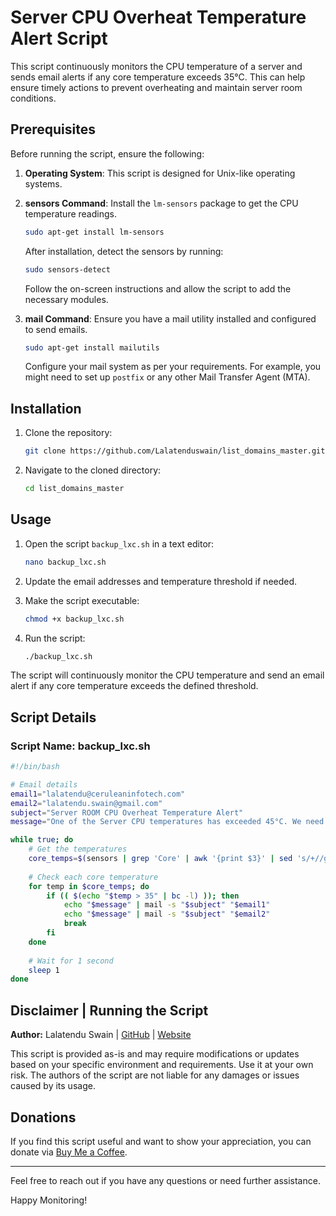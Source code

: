 # Server CPU Overheat Temperature Alert Script

This script continuously monitors the CPU temperature of a server and sends email alerts if any core temperature exceeds 35°C. This can help ensure timely actions to prevent overheating and maintain server room conditions.

## Prerequisites

Before running the script, ensure the following:

1. **Operating System**: This script is designed for Unix-like operating systems.
2. **sensors Command**: Install the `lm-sensors` package to get the CPU temperature readings.
   ```bash
   sudo apt-get install lm-sensors
   ```
   After installation, detect the sensors by running:
   ```bash
   sudo sensors-detect
   ```
   Follow the on-screen instructions and allow the script to add the necessary modules.

3. **mail Command**: Ensure you have a mail utility installed and configured to send emails.
   ```bash
   sudo apt-get install mailutils
   ```
   Configure your mail system as per your requirements. For example, you might need to set up `postfix` or any other Mail Transfer Agent (MTA).

## Installation

1. Clone the repository:
   ```bash
   git clone https://github.com/Lalatenduswain/list_domains_master.git
   ```
2. Navigate to the cloned directory:
   ```bash
   cd list_domains_master
   ```

## Usage

1. Open the script `backup_lxc.sh` in a text editor:
   ```bash
   nano backup_lxc.sh
   ```
2. Update the email addresses and temperature threshold if needed.

3. Make the script executable:
   ```bash
   chmod +x backup_lxc.sh
   ```

4. Run the script:
   ```bash
   ./backup_lxc.sh
   ```

The script will continuously monitor the CPU temperature and send an email alert if any core temperature exceeds the defined threshold.

## Script Details

### Script Name: backup_lxc.sh

```bash
#!/bin/bash

# Email details
email1="lalatendu@ceruleaninfotech.com"
email2="lalatendu.swain@gmail.com"
subject="Server ROOM CPU Overheat Temperature Alert"
message="One of the Server CPU temperatures has exceeded 45°C. We need to turn on the AC and maintain a cool temperature in the Server room."

while true; do
    # Get the temperatures
    core_temps=$(sensors | grep 'Core' | awk '{print $3}' | sed 's/+//g' | sed 's/°C//g')
    
    # Check each core temperature
    for temp in $core_temps; do
        if (( $(echo "$temp > 35" | bc -l) )); then
            echo "$message" | mail -s "$subject" "$email1"
            echo "$message" | mail -s "$subject" "$email2"
            break
        fi
    done
    
    # Wait for 1 second
    sleep 1
done
```

## Disclaimer | Running the Script

**Author:** Lalatendu Swain | [GitHub](https://github.com/Lalatenduswain) | [Website](https://blog.lalatendu.info/)

This script is provided as-is and may require modifications or updates based on your specific environment and requirements. Use it at your own risk. The authors of the script are not liable for any damages or issues caused by its usage.

## Donations

If you find this script useful and want to show your appreciation, you can donate via [Buy Me a Coffee](https://www.buymeacoffee.com/lalatendu.swain).

---

Feel free to reach out if you have any questions or need further assistance.

Happy Monitoring!
